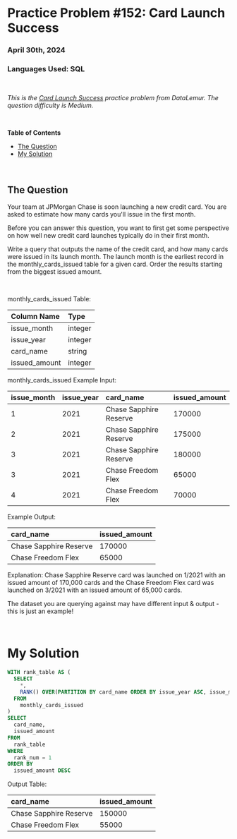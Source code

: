 # **Practice Problem #152: Card Launch Success**
### April 30th, 2024
### Languages Used: SQL

<br>

*This is the [Card Launch Success](https://datalemur.com/questions/card-launch-success) practice problem from DataLemur. The question difficulty is Medium.*

<br>

**Table of Contents**

-   [The Question](#the-question)
-   [My Solution](#my-solution)
  
<br>

## The Question

Your team at JPMorgan Chase is soon launching a new credit card. You are asked to estimate how many cards you'll issue in the first month.

Before you can answer this question, you want to first get some perspective on how well new credit card launches typically do in their first month.

Write a query that outputs the name of the credit card, and how many cards were issued in its launch month. The launch month is the earliest record in the monthly_cards_issued table for a given card. Order the results starting from the biggest issued amount.

<br>

monthly_cards_issued Table:

| Column Name   | Type    |
| :------------ | :------ |
| issue_month   | integer |
| issue_year    | integer |
| card_name     | string  |
| issued_amount | integer |

monthly_cards_issued Example Input:

| issue_month | issue_year | card_name              | issued_amount |
| :---------- | :--------- | :--------------------- | :------------ |
| 1           | 2021       | Chase Sapphire Reserve | 170000        |
| 2           | 2021       | Chase Sapphire Reserve | 175000        |
| 3           | 2021       | Chase Sapphire Reserve | 180000        |
| 3           | 2021       | Chase Freedom Flex     | 65000         |
| 4           | 2021       | Chase Freedom Flex     | 70000         |

Example Output:

| card_name              | issued_amount |
| :--------------------- | :------------ |
| Chase Sapphire Reserve | 170000        |
| Chase Freedom Flex     | 65000         |

Explanation:
Chase Sapphire Reserve card was launched on 1/2021 with an issued amount of 170,000 cards and the Chase Freedom Flex card was launched on 3/2021 with an issued amount of 65,000 cards.

The dataset you are querying against may have different input & output - this is just an example!

<br>

# My Solution

``` SQL
WITH rank_table AS (
  SELECT
    *,
    RANK() OVER(PARTITION BY card_name ORDER BY issue_year ASC, issue_month ASC) AS rank_num
  FROM
    monthly_cards_issued
)
SELECT
  card_name,
  issued_amount
FROM
  rank_table
WHERE
  rank_num = 1
ORDER BY
  issued_amount DESC
```

Output Table:

| card_name              | issued_amount |
| :--------------------- | :------------ |
| Chase Sapphire Reserve | 150000        |
| Chase Freedom Flex     | 55000         |